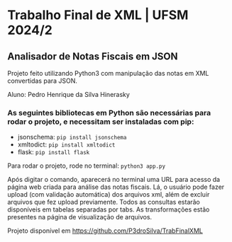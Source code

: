 # Trabalho Final de XML | UFSM 2024/2


## Analisador de Notas Fiscais em JSON

Projeto feito utilizando Python3 com manipulação das notas em XML convertidas para JSON.

Aluno: Pedro Henrique da Silva Hinerasky

### As seguintes bibliotecas em Python são necessárias para rodar o projeto, e necessitam ser instaladas com pip:
- jsonschema:   `pip install jsonschema`
- xmltodict:    `pip install xmltodict`
- flask:      `pip install flask`

Para rodar o projeto, rode no terminal:
`python3 app.py`

Após digitar o comando, aparecerá no terminal uma URL para acesso da página web criada para análise das notas fiscais. Lá, o usuário pode fazer upload (com validação automática) dos arquivos xml, além de excluir arquivos que fez upload previamente. Todos as consultas estarão disponíveis em tabelas separadas por tabs. As transformações estão presentes na página de visualização de arquivos.

Projeto disponível em https://github.com/P3droSilva/TrabFinalXML
